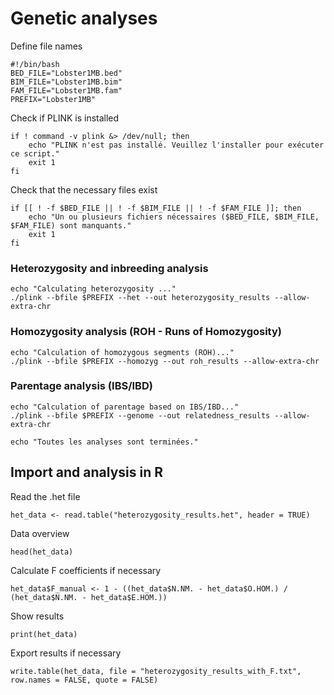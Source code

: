 # Genetic analyses

Define file names
````
#!/bin/bash
BED_FILE="Lobster1MB.bed"
BIM_FILE="Lobster1MB.bim"
FAM_FILE="Lobster1MB.fam"
PREFIX="Lobster1MB"
````

Check if PLINK is installed
````
if ! command -v plink &> /dev/null; then
    echo "PLINK n'est pas installé. Veuillez l'installer pour exécuter ce script."
    exit 1
fi
````

Check that the necessary files exist
```
if [[ ! -f $BED_FILE || ! -f $BIM_FILE || ! -f $FAM_FILE ]]; then
    echo "Un ou plusieurs fichiers nécessaires ($BED_FILE, $BIM_FILE, $FAM_FILE) sont manquants."
    exit 1
fi
```

### Heterozygosity and inbreeding analysis
````
echo "Calculating heterozygosity ..."
./plink --bfile $PREFIX --het --out heterozygosity_results --allow-extra-chr

````

### Homozygosity analysis (ROH - Runs of Homozygosity)
````
echo "Calculation of homozygous segments (ROH)..."
./plink --bfile $PREFIX --homozyg --out roh_results --allow-extra-chr
````

### Parentage analysis (IBS/IBD)
````
echo "Calculation of parentage based on IBS/IBD..."
./plink --bfile $PREFIX --genome --out relatedness_results --allow-extra-chr
````
````
echo "Toutes les analyses sont terminées."
````

## Import and analysis in R

Read the .het file
````
het_data <- read.table("heterozygosity_results.het", header = TRUE)
````

Data overview
````
head(het_data)
````

Calculate F coefficients if necessary
````
het_data$F_manual <- 1 - ((het_data$N.NM. - het_data$O.HOM.) / (het_data$N.NM. - het_data$E.HOM.))
````

Show results
````
print(het_data)
````

Export results if necessary
````
write.table(het_data, file = "heterozygosity_results_with_F.txt", row.names = FALSE, quote = FALSE)
````
